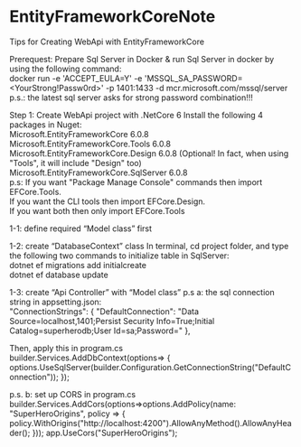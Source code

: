 # EntityFrameworkCoreNote
Tips for Creating WebApi with EntityFrameworkCore 

Prerequest: Prepare Sql Server in Docker & run Sql Server in docker by using the following command: <br />
docker run -e 'ACCEPT_EULA=Y' -e 'MSSQL_SA_PASSWORD=<YourStrong!Passw0rd>' -p 1401:1433 -d mcr.microsoft.com/mssql/server 
<br />p.s.: the latest sql server asks for strong password combination!!! 

Step 1: Create WebApi project with .NetCore 6 
Install the following 4 packages in Nuget: 
<br />Microsoft.EntityFrameworkCore 6.0.8 
<br />Microsoft.EntityFrameworkCore.Tools 6.0.8 
<br />Microsoft.EntityFrameworkCore.Design 6.0.8 (Optional! In fact, when using "Tools", it will include "Design" too)
<br />Microsoft.EntityFrameworkCore.SqlServer 6.0.8 
<br />
p.s: If you want "Package Manage Console" commands then import EFCore.Tools.<br /> 
If you want the CLI tools then import EFCore.Design.<br /> 
If you want both then only import EFCore.Tools<br />

1-1: define required “Model class” first 

1-2: create “DatabaseContext” class 
In terminal, cd project folder, and type the following two commands to initialize table in SqlServer:<br />
dotnet ef migrations add initialcreate <br />
dotnet ef database update 

1-3: create “Api Controller” with “Model class” 
p.s a: the sql connection string in appsetting.json: <br />
"ConnectionStrings": { 
    "DefaultConnection": "Data Source=localhost,1401;Persist Security Info=True;Initial Catalog=superherodb;User Id=sa;Password=<putyourpasswordhere>" 
  }, 

Then, apply this in program.cs <br />
builder.Services.AddDbContext<DataContext>(options=> 
{ 
    options.UseSqlServer(builder.Configuration.GetConnectionString("DefaultConnection")); 
}); 

p.s. b: set up CORS in program.cs <br />
builder.Services.AddCors(options=>options.AddPolicy(name: "SuperHeroOrigins", 
    policy => 
    { 
        policy.WithOrigins("http://localhost:4200").AllowAnyMethod().AllowAnyHeader(); 
    })); 
app.UseCors("SuperHeroOrigins"); 
